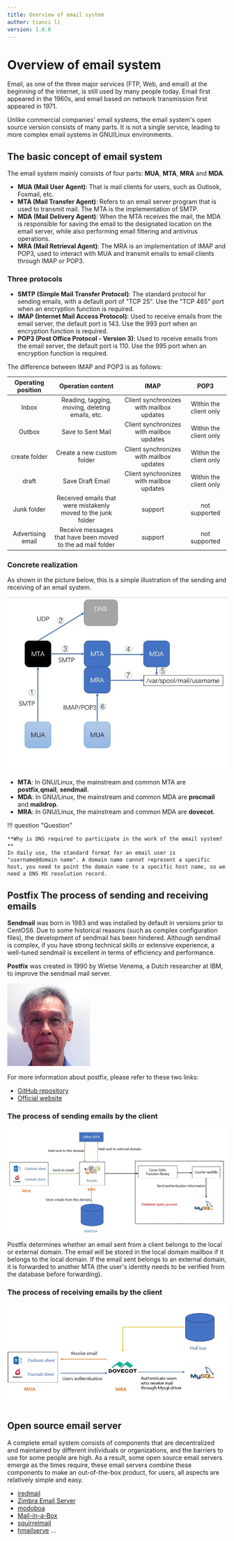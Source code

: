 ```yaml
---
title: Overview of email system
author: tianci li
version: 1.0.0
---
```


# Overview of email system

Email, as one of the three major services (FTP, Web, and email) at the beginning of the internet, is still used by many people today. Email first appeared in the 1960s, and email based on network transmission first appeared in 1971.

Unlike commercial companies' email systems, the email system's open source version consists of many parts. It is not a single service, leading to more complex email systems in GNU/Linux environments.

## The basic concept of email system

The email system mainly consists of four parts: **MUA**, **MTA**, **MRA** and **MDA**.

- **MUA (Mail User Agent)**: That is mail clients for users, such as Outlook, Foxmail, etc.
- **MTA (Mail Transfer Agent)**: Refers to an email server program that is used to transmit mail. The MTA is the implementation of SMTP.
- **MDA (Mail Delivery Agent)**: When the MTA receives the mail, the MDA is responsible for saving the email to the designated location on the email server, while also performing email filtering and antivirus operations.
- **MRA (Mail Retrieval Agent)**: The MRA is an implementation of IMAP and POP3, used to interact with MUA and transmit emails to email clients through IMAP or POP3.

### Three protocols

- **SMTP (Simple Mail Transfer Protocol)**: The standard protocol for sending emails, with a default port of "TCP 25". Use the "TCP 465" port when an encryption function is required.
- **IMAP (Internet Mail Access Protocol)**: Used to receive emails from the email server, the default port is 143. Use the 993 port when an encryption function is required.
- **POP3 (Post Office Protocol - Version 3)**: Used to receive emails from the email server, the default port is 110. Use the 995 port when an encryption function is required.

The difference between IMAP and POP3 is as follows:

| Operating position | Operation content | IMAP | POP3 |
| :---: | :---: | :---: | :---: |
| Inbox             | Reading, tagging, moving, deleting emails, etc. | Client synchronizes with mailbox updates | Within the client only |
| Outbox            | Save to Sent Mail | Client synchronizes with mailbox updates | Within the client only |
| create folder     | Create a new custom folder | Client synchronizes with mailbox updates | Within the client only |
| draft             | Save Draft Email | Client synchronizes with mailbox updates | Within the client only |
| Junk folder       | Received emails that were mistakenly moved to the junk folder | support | not supported |
| Advertising email | Receive messages that have been moved to the ad mail folder | support | not supported  |

### Concrete realization

As shown in the picture below, this is a simple illustration of the sending and receiving of an email system.

![Simple email system](./email-images/email-system01.jpg)

- **MTA**: In GNU/Linux, the mainstream and common MTA are **postfix**,**qmail**, **sendmail**.
- **MDA**: In GNU/Linux, the mainstream and common MDA are **procmail** and **maildrop**.
- **MRA**: In GNU/Linux, the mainstream and common MDA are **dovecot**.

!!! question "Question"

    **Why is DNS required to participate in the work of the email system?**
    In daily use, the standard format for an email user is "username@domain name". A domain name cannot represent a specific host, you need to point the domain name to a specific host name, so we need a DNS MX resolution record.

## Postfix The process of sending and receiving emails

**Sendmail** was born in 1983 and was installed by default in versions prior to CentOS6. Due to some historical reasons (such as complex configuration files), the development of sendmail has been hindered. Although sendmail is complex, if you have strong technical skills or extensive experience, a well-tuned sendmail is excellent in terms of efficiency and performance.

**Postfix** was created in 1990 by Wietse Venema, a Dutch researcher at IBM, to improve the sendmail mail server.

![Wietse Venema](./email-images/Wietse%20Venema.png)

For more information about postfix, please refer to these two links:

* [GitHub repository](https://github.com/vdukhovni/postfix)
* [Official website](http://www.postfix.org/)

### The process of sending emails by the client

![legend01](./email-images/email-system02.jpg)

Postfix determines whether an email sent from a client belongs to the local or external domain. The email will be stored in the local domain mailbox if it belongs to the local domain. If the email sent belongs to an external domain, it is forwarded to another MTA (the user's identity needs to be verified from the database before forwarding). 

### The process of receiving emails by the client

![legend02](./email-images/email-system03.jpg)

## Open source email server

A complete email system consists of components that are decentralized and maintained by different individuals or organizations, and the barriers to use for some people are high. As a result, some open source email servers emerge as the times require, these email servers combine these components to make an out-of-the-box product, for users, all aspects are relatively simple and easy.

- [iredmail](https://www.iredmail.com/index.html)
- [Zimbra Email Server](https://www.zimbra.com/)
- [modoboa](https://modoboa.org/en/)
- [Mail-in-a-Box](https://mailinabox.email/)
- [squirrelmail](https://www.squirrelmail.org/index.php)
- [hmailserve](https://www.hmailserver.com/)
...
